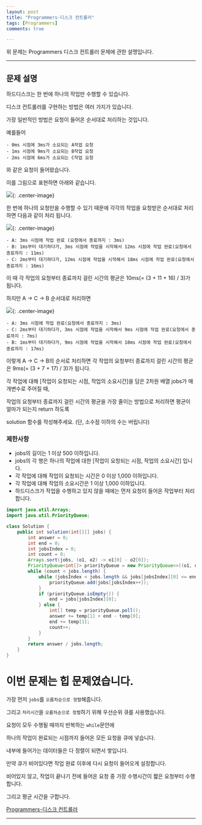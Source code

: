 ```yaml
---
layout: post
title: "Programmers-디스크 컨트롤러"
tags: [Programmers]
comments: true

---
```


위 문제는 Programmers 디스크 컨트롤러 문제에 관한 설명입니다.

---

## 문제 설명

하드디스크는 한 번에 하나의 작업만 수행할 수 있습니다. 

디스크 컨트롤러를 구현하는 방법은 여러 가지가 있습니다. 

가장 일반적인 방법은 요청이 들어온 순서대로 처리하는 것입니다.

예를들어

```
- 0ms 시점에 3ms가 소요되는 A작업 요청
- 1ms 시점에 9ms가 소요되는 B작업 요청
- 2ms 시점에 6ms가 소요되는 C작업 요청
```

와 같은 요청이 들어왔습니다. 

이를 그림으로 표현하면 아래와 같습니다.

<img src="https://grepp-programmers.s3.amazonaws.com/files/production/b68eb5cec6/38dc6a53-2d21-4c72-90ac-f059729c51d5.png">{: .center-image}

한 번에 하나의 요청만을 수행할 수 있기 때문에 각각의 작업을 요청받은 순서대로 처리하면 다음과 같이 처리 됩니다.

<img src="https://grepp-programmers.s3.amazonaws.com/files/production/5e677b4646/90b91fde-cac4-42c1-98b8-8f8431c52dcf.png">{: .center-image}

```
- A: 3ms 시점에 작업 완료 (요청에서 종료까지 : 3ms)
- B: 1ms부터 대기하다가, 3ms 시점에 작업을 시작해서 12ms 시점에 작업 완료(요청에서 종료까지 : 11ms)
- C: 2ms부터 대기하다가, 12ms 시점에 작업을 시작해서 18ms 시점에 작업 완료(요청에서 종료까지 : 16ms)
```

이 때 각 작업의 요청부터 종료까지 걸린 시간의 평균은 10ms(= (3 + 11 + 16) / 3)가 됩니다.

하지만 A → C → B 순서대로 처리하면

<img src="https://grepp-programmers.s3.amazonaws.com/files/production/9eb7c5a6f1/a6cff04d-86bb-4b5b-98bf-6359158940ac.png">{: .center-image}

```
- A: 3ms 시점에 작업 완료(요청에서 종료까지 : 3ms)
- C: 2ms부터 대기하다가, 3ms 시점에 작업을 시작해서 9ms 시점에 작업 완료(요청에서 종료까지 : 7ms)
- B: 1ms부터 대기하다가, 9ms 시점에 작업을 시작해서 18ms 시점에 작업 완료(요청에서 종료까지 : 17ms)
```

이렇게 A → C → B의 순서로 처리하면 각 작업의 요청부터 종료까지 걸린 시간의 평균은 9ms(= (3 + 7 + 17) / 3)가 됩니다.

각 작업에 대해 [작업이 요청되는 시점, 작업의 소요시간]을 담은 2차원 배열 jobs가 매개변수로 주어질 때, 

작업의 요청부터 종료까지 걸린 시간의 평균을 가장 줄이는 방법으로 처리하면 평균이 얼마가 되는지 return 하도록 

solution 함수를 작성해주세요. (단, 소수점 이하의 수는 버립니다)

### 제한사항

* jobs의 길이는 1 이상 500 이하입니다.
* jobs의 각 행은 하나의 작업에 대한 [작업이 요청되는 시점, 작업의 소요시간] 입니다.
* 각 작업에 대해 작업이 요청되는 시간은 0 이상 1,000 이하입니다.
* 각 작업에 대해 작업의 소요시간은 1 이상 1,000 이하입니다.
* 하드디스크가 작업을 수행하고 있지 않을 때에는 먼저 요청이 들어온 작업부터 처리합니다.

```java
import java.util.Arrays;
import java.util.PriorityQueue;

class Solution {
    public int solution(int[][] jobs) {
        int answer = 0;
        int end = 0;
        int jobsIndex = 0;
        int count = 0;
        Arrays.sort(jobs, (o1, o2) -> o1[0] - o2[0]);
        PriorityQueue<int[]> priorityQueue = new PriorityQueue<>((o1, o2) -> o1[1] - o2[1]);
        while (count < jobs.length) {
			while (jobsIndex < jobs.length && jobs[jobsIndex][0] <= end) {
				priorityQueue.add(jobs[jobsIndex++]);
			}
			if (priorityQueue.isEmpty()) {
				end = jobs[jobsIndex][0];
			} else {
				int[] temp = priorityQueue.poll();
				answer += temp[1] + end - temp[0];
				end += temp[1];
				count++;
			}
		}
		return answer / jobs.length;
    }
}
```

# 이번 문제는 힙 문제였습니다.

가장 먼저 `jobs`를 `오름차순으로 정렬`해줍니다.

그리고 `처리시간`을 `오름차순으로 정렬`하기 위해 우선순위 큐를 사용했습니다.

요청이 모두 수행될 때까지 반복하는 `while`문안에

하나의 작업이 완료되는 시점까지 들어온 모든 요청을 큐에 넣습니다.

내부에 들어가는 데이터들은 다 정렬이 되면서 쌓입니다.

만약 큐가 비어있다면 작업 완료 이후에 다시 요청이 들어오게 설정합니다.

비어있지 않고, 작업이 끝나기 전에 들어온 요청 중 가장 수행시간이 짧은 요청부터 수행합니다.

그리고 평균 시간을 구합니다.

<a href= "https://programmers.co.kr/learn/courses/30/lessons/42627">Programmers-디스크 컨트롤러</a>

---
